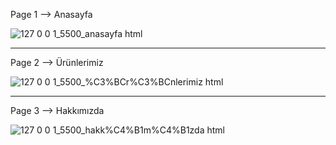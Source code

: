 
Page 1 --> Anasayfa

![127 0 0 1_5500_anasayfa html](https://github.com/user-attachments/assets/7317ae39-3a6d-4156-b438-cc1193929c98)

--------------------------------------------------------------------------------------------------------------------------------
Page 2 --> Ürünlerimiz

![127 0 0 1_5500_%C3%BCr%C3%BCnlerimiz html](https://github.com/user-attachments/assets/b5cf23b0-750e-46d1-b68f-c711020174c0)

--------------------------------------------------------------------------------------------------------------------------------

Page 3 --> Hakkımızda

![127 0 0 1_5500_hakk%C4%B1m%C4%B1zda html](https://github.com/user-attachments/assets/041773d3-236c-4425-afa5-1699fb75a488)

